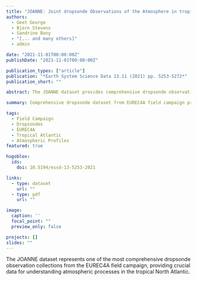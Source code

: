 ```yaml
---
title: "JOANNE: Joint dropsonde Observations of the Atmosphere in tropical North atlantic meso-scale Environments"
authors:
  - Geet George
  - Bjorn Stevens
  - Sandrine Bony
  - "[... and many others]"
  - admin

date: "2021-11-01T00:00:00Z"
publishDate: "2021-11-01T00:00:00Z"

publication_types: ["article"]
publication: "*Earth System Science Data 13.11 (2021) pp. 5253-5272*"
publication_short: ""

abstract: The JOANNE dataset provides comprehensive dropsonde observations from the EUREC4A field campaign, offering detailed atmospheric profiles for tropical North Atlantic mesoscale environment studies.

summary: Comprehensive dropsonde dataset from EUREC4A field campaign providing detailed atmospheric profiles for tropical Atlantic research.

tags:
  - Field Campaign
  - Dropsondes
  - EUREC4A
  - Tropical Atlantic
  - Atmospheric Profiles
featured: true

hugoblox:
  ids:
    doi: 10.5194/essd-13-5253-2021

links:
  - type: dataset
    url: ""
  - type: pdf
    url: ""

image:
  caption: ''
  focal_point: ""
  preview_only: false

projects: []
slides: ""
---
```


The JOANNE dataset represents one of the most comprehensive dropsonde observation collections from the EUREC4A field campaign, providing crucial data for understanding atmospheric processes in the tropical North Atlantic.
